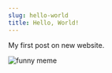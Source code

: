 ```yaml
---
slug: hello-world
title: Hello, World!
---
```


My first post on new website.

![funny meme](https://fileasy.ru/vim.png)
